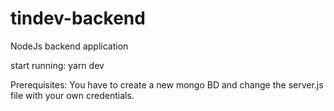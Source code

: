 # tindev-backend
NodeJs backend application

start running: yarn dev

Prerequisites:
You have to create a new mongo BD and change the server.js file with your own credentials.
